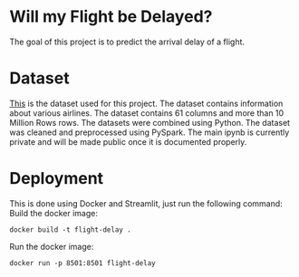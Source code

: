 # Will my Flight be Delayed?
The goal of this project is to predict the arrival delay of a flight.

# Dataset
[This](https://www.kaggle.com/datasets/robikscube/flight-delay-dataset-20182022/) is the dataset used for this project. The dataset contains information about various airlines. The dataset contains 61 columns and more than 10 Million Rows rows. The datasets were combined using Python. The dataset was cleaned and preprocessed using PySpark. The main ipynb is currently private and will be made public once it is documented properly.


# Deployment
This is done using Docker and Streamlit, just run the following command:
Build the docker image:
```
docker build -t flight-delay .
```
Run the docker image:
```
docker run -p 8501:8501 flight-delay
```
